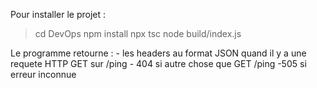 Pour installer le projet :

> cd DevOps
> npm install
> npx tsc
> node build/index.js

Le programme retourne :
    - les headers au format JSON quand il y a une requete HTTP GET sur /ping
    - 404 si autre chose que GET /ping
    -505 si erreur inconnue
